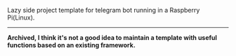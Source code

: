 Lazy side project template for telegram bot running in a Raspberry Pi(Linux). 

---

**Archived, I think it's not a good idea to maintain a template with useful functions based on an existing framework.**

